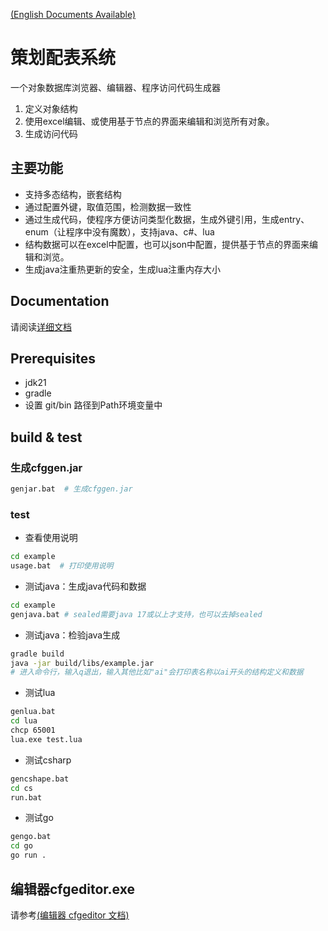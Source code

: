 [(English Documents Available)](README_EN.md)

# 策划配表系统

一个对象数据库浏览器、编辑器、程序访问代码生成器

1. 定义对象结构
2. 使用excel编辑、或使用基于节点的界面来编辑和浏览所有对象。
3. 生成访问代码


## 主要功能

* 支持多态结构，嵌套结构
* 通过配置外键，取值范围，检测数据一致性
* 通过生成代码，使程序方便访问类型化数据，生成外键引用，生成entry、enum（让程序中没有魔数），支持java、c#、lua
* 结构数据可以在excel中配置，也可以json中配置，提供基于节点的界面来编辑和浏览。 
* 生成java注重热更新的安全，生成lua注重内存大小

## Documentation

请阅读[详细文档](https://stallboy.github.io/cfggen)

## Prerequisites

* jdk21
* gradle
* 设置 git/bin 路径到Path环境变量中


## build & test

### 生成cfggen.jar

```bash
genjar.bat  # 生成cfggen.jar
```

### test

* 查看使用说明

```bash
cd example
usage.bat  # 打印使用说明
```

* 测试java：生成java代码和数据

```bash
cd example
genjava.bat # sealed需要java 17或以上才支持，也可以去掉sealed
```

* 测试java：检验java生成

```bash
gradle build 
java -jar build/libs/example.jar 
# 进入命令行，输入q退出，输入其他比如"ai"会打印表名称以ai开头的结构定义和数据
```

* 测试lua

```bash
genlua.bat 
cd lua
chcp 65001
lua.exe test.lua
```

* 测试csharp

```bash
gencshape.bat 
cd cs
run.bat
```
* 测试go

```bash
gengo.bat 
cd go
go run .
```

## 编辑器cfgeditor.exe
请参考[(编辑器 cfgeditor 文档)](cfgeditor/README.md)
